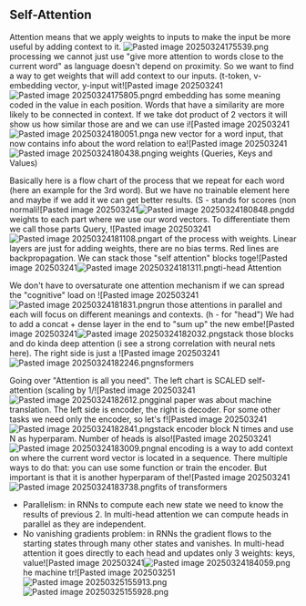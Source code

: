 ## Self-Attention

Attention means that we apply weights to inputs to make the input be more useful by adding context to it.
![Pasted image 20250324175539.png](ml_interview_prep_notes/Interview_prep/DL/attachments/Pasted%20image%2020250324175539.png) processing we cannot just use "give more attention to words close to the current word" as language doesn't depend on proximity. So we want to find a way to get weights that will add context to our inputs. (t-token, v-embedding vector, y-input wit![Pasted image 202503241![Pasted image 20250324175805.png](../../../DL/attachments/Pasted%20image%2020250324175805.png)rd embedding has some meaning coded in the value in each position. Words that have a similarity are more likely to be connected in context. If we take dot product of 2 vectors it will show us how similar those are and we can use i![Pasted image 202503241![Pasted image 20250324180051.png](ml_interview_prep_notes/Interview_prep/DL/attachments/Pasted%20image%2020250324180051.png)a new vector for a word input, that now contains info about the word relation to ea![Pasted image 202503241![Pasted image 20250324180438.png](../../../DL/attachments/350706912c2d1f2f9c788300984b177d.png)ing weights (Queries, Keys and Values)

Basically here is a flow chart of the process that we repeat for each word (here an example for the 3rd word). But we have no trainable element here and maybe if we add it we can get better results. (S - stands for scores (non normali![Pasted image 202503241![Pasted image 20250324180848.png](ml_interview_prep_notes/Interview_prep/DL/attachments/dbb3062421fab07e1ceff2eacb2e770a.png)dd weights to each part where we use our word vectors. To differentiate them we call those parts Query, ![Pasted image 202503241![Pasted image 20250324181108.png](../../../DL/attachments/5e73d9891ce1343fd947216114e2bd84.png)art of the process with weights. Linear layers are just for adding weights, there are no bias terms. Red lines are backpropagation. We can stack those "self attention" blocks toge![Pasted image 202503241![Pasted image 20250324181311.png](ml_interview_prep_notes/Interview_prep/DL/attachments/01f1466f063d8723b8f0a38190c3fd74.png)ti-head Attention

We don't have to oversaturate one attention mechanism if we can spread the "cognitive" load on ![Pasted image 202503241![Pasted image 20250324181831.png](../../../DL/attachments/00bde92759c5b15dd3baf823a373b131.png)run those attentions in parallel and each will focus on different meanings and contexts. (h - for "head")
We had to add a concat + dense layer in the end to "sum up" the new embe![Pasted image 202503241![Pasted image 20250324182032.png](ml_interview_prep_notes/Interview_prep/DL/attachments/ee731a482ab13e926168f31e19b8f015.png)stack those blocks and do kinda deep attention (i see a strong correlation with neural nets here). The right side is just a ![Pasted image 202503241![Pasted image 20250324182246.png](../../../DL/attachments/542a546a0f5c692b0dbeeaf97b22674d.png)nsformers

Going over "Attention is all you need". The left chart is SCALED self-attention (scaling by 1/![Pasted image 202503241![Pasted image 20250324182612.png](ml_interview_prep_notes/Interview_prep/DL/attachments/da479ff17ac6cf104827494bd67a790d.png)ginal paper was about machine translation. The left side is encoder, the right is decoder. For some other tasks we need only the encoder, so let's f![Pasted image 202503241![Pasted image 20250324182841.png](../../../DL/attachments/787d45841179a9161f9a1a5bb80cbfca.png)stack encoder block N times and use N as hyperparam. Number of heads is also![Pasted image 202503241![Pasted image 20250324183009.png](ml_interview_prep_notes/Interview_prep/DL/attachments/3bcba459420a0bd015971ccfe6f5acca.png)nal encoding is a way to add context on where the current word vector is located in a sequence. There multiple ways to do that: you can use some function or train the encoder. But important is that it is another hyperparam of the![Pasted image 202503241![Pasted image 20250324183738.png](../../../DL/attachments/1f200ce88bd31d4520f7647b33b06735.png)fits of transformers 
- Parallelism: in RNNs to compute each new state we need to know the results of previous 2. In multi-head attention we can compute heads in parallel as they are independent.
- No vanishing gradients problem: in RNNs the gradient flows to the starting states through many other states and vanishes. In multi-head attention it goes directly to each head and updates only 3 weights: keys, value![Pasted image 202503241![Pasted image 20250324184059.png](ml_interview_prep_notes/Interview_prep/DL/attachments/4b1e394f8f96435abcf1933389f31645.png)he machine tr![Pasted image 202503251![Pasted image 20250325155913.png](../../../DL/attachments/e00af110f119ba1b9b385bb317970105.png)![Pasted image 20250325155928.png](ml_interview_prep_notes/Interview_prep/DL/attachments/f5222175b726bebd9428ce3a91e28ae9.png)